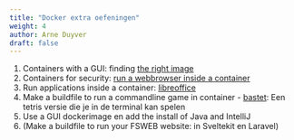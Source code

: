 ```yaml
---
title: "Docker extra oefeningen"
weight: 4
author: Arne Duyver
draft: false
---
```


1. Containers with a GUI: finding [the right image](https://hub.docker.com/r/kasmweb/ubuntu-bionic-desktop)
2. Containers for security: [run a webbrowser inside a container](https://hub.docker.com/r/kasmweb/firefox)
3. Run applications inside a container: [libreoffice](https://hub.docker.com/r/kasmweb/libre-office)
4. Make a buildfile to run a commandline game in container - [bastet](https://itsfoss.com/best-command-line-games-linux/): Een tetris versie die je in de terminal kan spelen
5. Use a GUI dockerimage en add the install of Java and IntelliJ
6. (Make a buildfile to run your FSWEB website: in Sveltekit en Laravel)